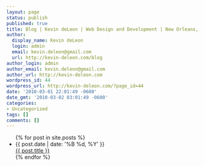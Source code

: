 ```yaml
---
layout: page
status: publish
published: true
title: Blog | Kevin deLeon | Web Design and Development | New Orleans, LA
author:
  display_name: Kevin deLeon
  login: admin
  email: kevin.deleon@gmail.com
  url: http://kevin-deleon.com/blog
author_login: admin
author_email: kevin.deleon@gmail.com
author_url: http://kevin-deleon.com
wordpress_id: 44
wordpress_url: http://kevin-deleon.com/?page_id=44
date: '2010-03-01 22:01:49 -0600'
date_gmt: '2010-03-02 03:01:49 -0600'
categories:
- Uncategorized
tags: []
comments: []
---
```


<ul class="blog-list">
  {% for post in site.posts %}
    <li>
      <span>{{ post.date | date: '%B %d, %Y' }}</span><br><a href="{{ post.url }}">{{ post.title }}</a>
    </li>
  {% endfor %}
</ul>
